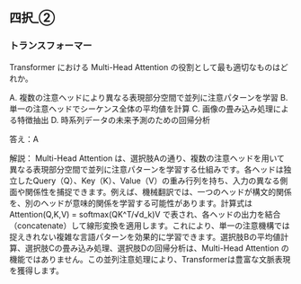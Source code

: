 ## 四択_②
### トランスフォーマー
Transformer における Multi-Head Attention の役割として最も適切なものはどれか。

A. 複数の注意ヘッドにより異なる表現部分空間で並列に注意パターンを学習
B. 単一の注意ヘッドでシーケンス全体の平均値を計算
C. 画像の畳み込み処理による特徴抽出
D. 時系列データの未来予測のための回帰分析

答え：A

解説：
Multi-Head Attention は、選択肢Aの通り、複数の注意ヘッドを用いて異なる表現部分空間で並列に注意パターンを学習する仕組みです。各ヘッドは独立したQuery（Q）、Key（K）、Value（V）の重み行列を持ち、入力の異なる側面や関係性を捕捉できます。例えば、機械翻訳では、一つのヘッドが構文的関係を、別のヘッドが意味的関係を学習する可能性があります。計算式は Attention(Q,K,V) = softmax(QK^T/√d_k)V で表され、各ヘッドの出力を結合（concatenate）して線形変換を適用します。これにより、単一の注意機構では捉えきれない複雑な言語パターンを効果的に学習できます。選択肢Bの平均値計算、選択肢Cの畳み込み処理、選択肢Dの回帰分析は、Multi-Head Attention の機能ではありません。この並列注意処理により、Transformerは豊富な文脈表現を獲得します。 